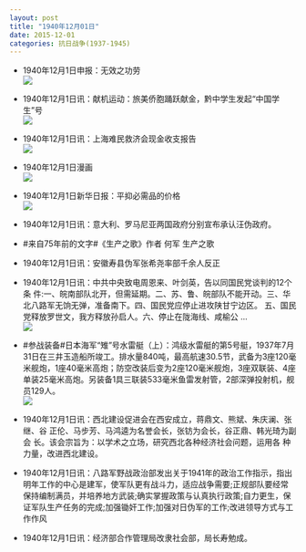 ```yaml
---
layout: post
title: "1940年12月01日"
date: 2015-12-01
categories: 抗日战争(1937-1945)
---
```


<meta name="referrer" content="no-referrer" />

- 1940年12月1日申报：无效之功劳 <br/><img src="https://ww1.sinaimg.cn/large/aca367d8jw1eykjxto8rhj20qk0y8wzd.jpg" />

- 1940年12月1日讯：献机运动：旅美侨胞踊跃献金，黔中学生发起“中国学生”号 <br/><img src="https://ww4.sinaimg.cn/large/aca367d8jw1eyki79uj7cj20kv0b4jt8.jpg" />

- 1940年12月1日讯：上海难民救济会现金收支报告 <br/><img src="https://ww4.sinaimg.cn/large/aca367d8jw1eykh1plpw6j20kg0y9tm6.jpg" />

- 1940年12月1日漫画 <br/><img src="https://ww1.sinaimg.cn/large/aca367d8jw1eykggq3by5j20bm0c8ab5.jpg" />

- 1940年12月1日新华日报：平抑必需品的价格 <br/><img src="https://ww2.sinaimg.cn/large/aca367d8jw1eykepugstlj21200ia7aq.jpg" />

- 1940年12月1日讯：意大利、罗马尼亚两国政府分别宣布承认汪伪政府。 

- #来自75年前的文字#《生产之歌》作者 何军 生产之歌 

- 1940年12月1日讯：安徽寿县伪军张希尧率部千余人反正 

- 1940年12月1日讯：中共中央致电周恩来、叶剑英，告以同国民党谈判的12个条 件:一、皖南部队北开，但需延期。二、苏、鲁、皖部队不能开动。三、华 北八路军无饷无弹，准备南下。四、国民党应停止进攻陕甘宁边区。 五、国民党释放罗世文，我方释放孙启人。六、停止在陇海线、咸榆公 ...  <br/><img src="https://ww4.sinaimg.cn/large/aca367d8jw1eyjz49kihxj20c80dv769.jpg" />

- #参战装备#日本海军“雉”号水雷艇（上）：鸿级水雷艇的第5号艇，1937年7月31日在三井玉造船所竣工。排水量840吨，最高航速30.5节，武备为3座120毫米舰炮，1座40毫米高炮；防空改装后变为2座120毫米舰炮，3座双联装、4座单装25毫米高炮。另装备1具三联装533毫米鱼雷发射管，2部深弹投射机，舰员129人。 <br/><img src="https://ww4.sinaimg.cn/large/aca367d8jw1eyjxdothzej20j6077t9x.jpg" />

- 1940年12月1日讯：西北建设促进会在西安成立，蒋鼎文、熊斌、朱庆澜、张继、谷 正伦、马步芳、马鸿逵为名誉会长，张钫为会长，谷正鼎、韩光琦为副会 长。该会宗旨为：以学术之立场，研究西北各种经济社会问题，运用各 种力量，改进西北建设。 

- 1940年12月1日讯：八路军野战政治部发出关于1941年的政治工作指示，指出明年工作的中心是建军，使军队更有战斗力，适应战争需要;正规部队要经常保持编制满员，并培养地方武装;确实掌握政策与认真执行政策;自力更生，保证军队生产任务的完成;加强锄奸工作;加强对日伪军的工作;改进领导方式与工作作风 

- 1940年12月1日讯：经济部合作管理局改隶社会部，局长寿勉成。 

